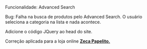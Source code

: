 Funcionalidade: Advanced Search

Bug: Falha na busca de produtos pelo Advanced Search. O usuário seleciona a categoria na lista e nada acontece.

Adicione o código JQuery ao head do site.

Correção aplicada para a loja online **[Zeca Papelito.](https://zecapapelito.com.br)**
